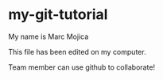 # my-git-tutorial

My name is Marc Mojica

This file has been edited on my computer.

Team member can use github to collaborate!

